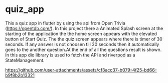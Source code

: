# quiz_app

This a quiz app in flutter by using the api from Open Trivia (https://opentdb.com/). In this project there a Animated Splash screen at the starting of the application the the home screen appears with the elevated button of Start Quiz. The the quiz screen appears where there is timer of 30 seconds. If any answer is not choosen till 30 seconds then it automatically goes to the another question.At the end of all the questions result is shown. In this app dio library is used to fetch the API and riverpod as a StateManagement.

https://github.com/user-attachments/assets/cf3acc37-b079-4f25-bd66-b9f8b2b13321
